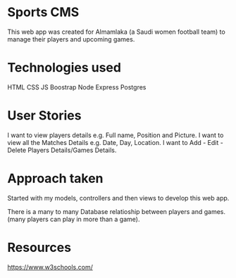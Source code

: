 # Sports CMS
This web app was created for Almamlaka (a Saudi women football team) to manage their players and upcoming games. 

# Technologies used
HTML 
CSS
JS 
Boostrap 
Node Express
Postgres

# User Stories 

I want to view players details e.g. Full name, Position and Picture. 
I want to view all the Matches Details e.g. Date, Day, Location. 
I want to Add - Edit - Delete Players Details/Games Details.

# Approach taken 

Started with my models, controllers and then views to develop this web app. 

There is a many to many Database relatioship between players and games. (many players can play in more than a game).

#  Resources 

https://www.w3schools.com/
